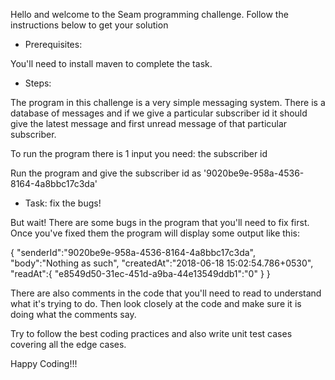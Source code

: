 Hello and welcome to the Seam programming challenge. Follow the instructions below to get your solution

- Prerequisites:

You'll need to install maven to complete the task.

- Steps:

The program in this challenge is a very simple messaging system. There is a database of messages and if we give a particular
subscriber id it should give the latest message and first unread message of that particular subscriber.


To run the program there is 1 input you need: the subscriber id

Run the program and give the subscriber id as '9020be9e-958a-4536-8164-4a8bbc17c3da'

- Task: fix the bugs!

But wait! There are some bugs in the program that you'll need to fix first. Once you've fixed them the program will display
some output like this:

{
  "senderId":"9020be9e-958a-4536-8164-4a8bbc17c3da",
  "body":"Nothing as such",
  "createdAt":"2018-06-18 15:02:54.786+0530",
  "readAt":{
    "e8549d50-31ec-451d-a9ba-44e13549ddb1":"0"
  }
}


There are also comments in the code that you'll need to read to understand what it's trying to do. Then look closely at the
code and make sure it is doing what the comments say.

Try to follow the best coding practices and also write unit test cases covering all the edge cases.

Happy Coding!!!